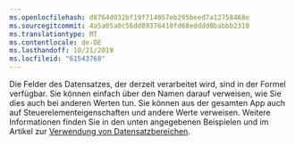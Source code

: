 ```yaml
---
ms.openlocfilehash: d8764d032bf19f714057eb295beed7a12758468e
ms.sourcegitcommit: 4a5a05a0c56dd89376410fd68edddd0babbb2318
ms.translationtype: MT
ms.contentlocale: de-DE
ms.lasthandoff: 10/21/2019
ms.locfileid: "61543768"
---
```

Die Felder des Datensatzes, der derzeit verarbeitet wird, sind in der Formel verfügbar.  Sie können einfach über den Namen darauf verweisen, wie Sie dies auch bei anderen Werten tun.  Sie können aus der gesamten App auch auf Steuerelementeigenschaften und andere Werte verweisen.  Weitere Informationen finden Sie in den unten angegebenen Beispielen und im Artikel zur [Verwendung von Datensatzbereichen](../maker/canvas-apps/working-with-tables.md#record-scope). 

